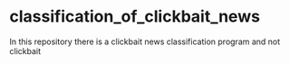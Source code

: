 # classification_of_clickbait_news
In this repository there is a clickbait news classification program and not clickbait

